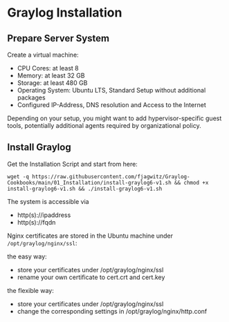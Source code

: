 # Graylog Installation

## Prepare Server System

Create a virtual machine:

- CPU Cores: at least 8
- Memory: at least 32 GB
- Storage: at least 480 GB
- Operating System: Ubuntu LTS, Standard Setup without additional packages
- Configured IP-Address, DNS resolution and Access to the Internet

Depending on your setup, you might want to add hypervisor-specific guest tools, potentially additional agents required by organizational policy.

## Install Graylog

Get the Installation Script and start from here:

    wget -q https://raw.githubusercontent.com/fjagwitz/Graylog-Cookbooks/main/01_Installation/install-graylog6-v1.sh && chmod +x install-graylog6-v1.sh && ./install-graylog6-v1.sh

The system is accessible via

- http(s)://ipaddress
- http(s)://fqdn

Nginx certificates are stored in the Ubuntu machine under ```/opt/graylog/nginx/ssl```:

the easy way:

- store your certificates under /opt/graylog/nginx/ssl
- rename your own certificate to cert.crt and cert.key

the flexible way:

- store your certificates under /opt/graylog/nginx/ssl
- change the corresponding settings in /opt/graylog/nginx/http.conf
